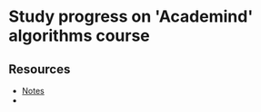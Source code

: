# Study progress on 'Academind' algorithms course

## Resources
- [Notes](http://simp.ly/p/9V7bh2)
- 